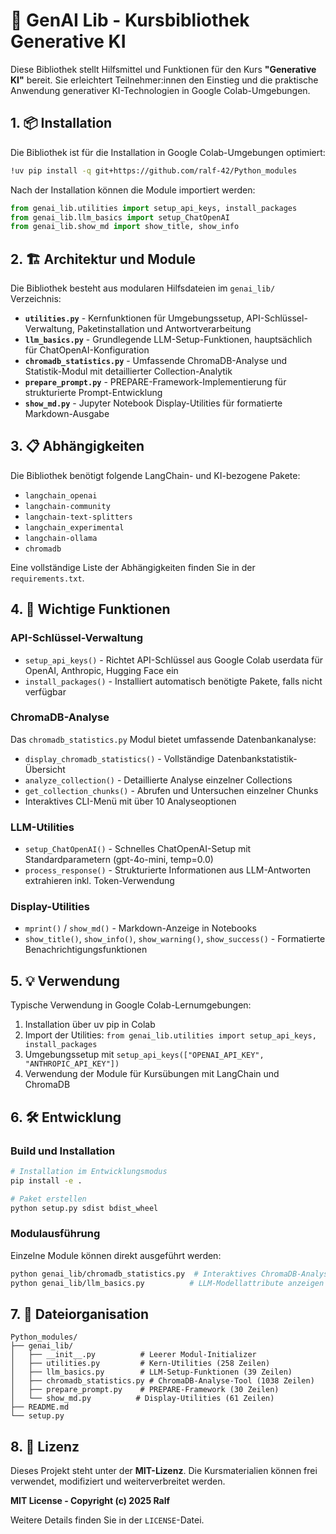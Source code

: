 # 🤖 GenAI Lib - Kursbibliothek Generative KI

Diese Bibliothek stellt Hilfsmittel und Funktionen für den Kurs **"Generative KI"** bereit. Sie erleichtert Teilnehmer:innen den Einstieg und die praktische Anwendung generativer KI-Technologien in Google Colab-Umgebungen.

## 1. 📦 Installation

Die Bibliothek ist für die Installation in Google Colab-Umgebungen optimiert:

```bash
!uv pip install -q git+https://github.com/ralf-42/Python_modules
```

Nach der Installation können die Module importiert werden:

```python
from genai_lib.utilities import setup_api_keys, install_packages
from genai_lib.llm_basics import setup_ChatOpenAI
from genai_lib.show_md import show_title, show_info
```

## 2. 🏗️ Architektur und Module

Die Bibliothek besteht aus modularen Hilfsdateien im `genai_lib/` Verzeichnis:

- **`utilities.py`** - Kernfunktionen für Umgebungssetup, API-Schlüssel-Verwaltung, Paketinstallation und Antwortverarbeitung
- **`llm_basics.py`** - Grundlegende LLM-Setup-Funktionen, hauptsächlich für ChatOpenAI-Konfiguration
- **`chromadb_statistics.py`** - Umfassende ChromaDB-Analyse und Statistik-Modul mit detaillierter Collection-Analytik
- **`prepare_prompt.py`** - PREPARE-Framework-Implementierung für strukturierte Prompt-Entwicklung
- **`show_md.py`** - Jupyter Notebook Display-Utilities für formatierte Markdown-Ausgabe

## 3. 📋 Abhängigkeiten

Die Bibliothek benötigt folgende LangChain- und KI-bezogene Pakete:

- `langchain_openai`
- `langchain-community` 
- `langchain-text-splitters`
- `langchain_experimental`
- `langchain-ollama`
- `chromadb`

Eine vollständige Liste der Abhängigkeiten finden Sie in der `requirements.txt`.

## 4. 🚀 Wichtige Funktionen

### API-Schlüssel-Verwaltung
- `setup_api_keys()` - Richtet API-Schlüssel aus Google Colab userdata für OpenAI, Anthropic, Hugging Face ein
- `install_packages()` - Installiert automatisch benötigte Pakete, falls nicht verfügbar

### ChromaDB-Analyse
Das `chromadb_statistics.py` Modul bietet umfassende Datenbankanalyse:
- `display_chromadb_statistics()` - Vollständige Datenbankstatistik-Übersicht
- `analyze_collection()` - Detaillierte Analyse einzelner Collections
- `get_collection_chunks()` - Abrufen und Untersuchen einzelner Chunks
- Interaktives CLI-Menü mit über 10 Analyseoptionen

### LLM-Utilities
- `setup_ChatOpenAI()` - Schnelles ChatOpenAI-Setup mit Standardparametern (gpt-4o-mini, temp=0.0)
- `process_response()` - Strukturierte Informationen aus LLM-Antworten extrahieren inkl. Token-Verwendung

### Display-Utilities
- `mprint()` / `show_md()` - Markdown-Anzeige in Notebooks
- `show_title()`, `show_info()`, `show_warning()`, `show_success()` - Formatierte Benachrichtigungsfunktionen

## 5. 💡 Verwendung

Typische Verwendung in Google Colab-Lernumgebungen:

1. Installation über uv pip in Colab
2. Import der Utilities: `from genai_lib.utilities import setup_api_keys, install_packages`
3. Umgebungssetup mit `setup_api_keys(["OPENAI_API_KEY", "ANTHROPIC_API_KEY"])`
4. Verwendung der Module für Kursübungen mit LangChain und ChromaDB

## 6. 🛠️ Entwicklung

### Build und Installation
```bash
# Installation im Entwicklungsmodus
pip install -e .

# Paket erstellen
python setup.py sdist bdist_wheel
```

### Modulausführung
Einzelne Module können direkt ausgeführt werden:
```bash
python genai_lib/chromadb_statistics.py  # Interaktives ChromaDB-Analyse-Tool
python genai_lib/llm_basics.py          # LLM-Modellattribute anzeigen
```

## 7. 📁 Dateiorganisation

```
Python_modules/
├── genai_lib/
│   ├── __init__.py          # Leerer Modul-Initializer
│   ├── utilities.py         # Kern-Utilities (258 Zeilen)
│   ├── llm_basics.py        # LLM-Setup-Funktionen (39 Zeilen)  
│   ├── chromadb_statistics.py # ChromaDB-Analyse-Tool (1038 Zeilen)
│   ├── prepare_prompt.py    # PREPARE-Framework (30 Zeilen)
│   └── show_md.py          # Display-Utilities (61 Zeilen)
├── README.md
└── setup.py
```

## 8. 📄 Lizenz

Dieses Projekt steht unter der **MIT-Lizenz**. Die Kursmaterialien können frei verwendet, modifiziert und weiterverbreitet werden.

**MIT License - Copyright (c) 2025 Ralf**

Weitere Details finden Sie in der `LICENSE`-Datei.

